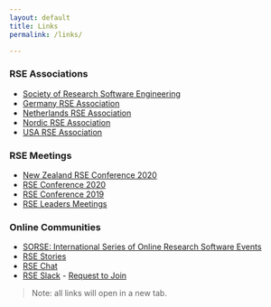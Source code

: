 ```yaml
---
layout: default
title: Links
permalink: /links/

---
```




### RSE Associations 
  - <a class="" target="_blank" href="https://society-rse.org/">Society of Research Software Engineering</a>
  - <a class="" target="_blank" href="https://de-rse.org/">Germany RSE Association</a>
  - <a class="" target="_blank" href="https://nl-rse.org/">Netherlands RSE Association</a>
  - <a class="" target="_blank" href="https://nordic-rse.org/">Nordic RSE Association</a>
  - <a class="" target="_blank" href="https://us-rse.org/">USA RSE Association</a>


### RSE Meetings
  - <a class=""  target="_blank" href="https://www.rseconference.nz/">New Zealand RSE Conference 2020</a>
  - <a class=""  target="_blank" href="https://rsecon2020.society-rse.org/">RSE Conference 2020</a>
  - <a class=""  target="_blank" href="https://rse.ac.uk/conf2019/">RSE Conference 2019</a>
  - <a class=""  target="_blank" href="https://society-rse.org/community/rse-leaders-meetings/">RSE Leaders Meetings</a>

### Online Communities
  - <a class="" target="_blank" href="https://sorse.github.io">SORSE: International Series of Online Research Software Events</a>
  - <a class="" target="_blank" href="http://us-rse.org/rse-stories/">RSE Stories</a>
  - <a class="" target="_blank" href="https://chat.aero.edu.au/c/RSE">RSE Chat</a>
  - <a class="" target="_blank" href="https://ukrse.slack.com">RSE Slack</a>
    	- <a class=""  target="_blank" 
        			href="https://docs.google.com/forms/d/e/1FAIpQLSc9LqOWGwA1xDvSgy81eimcb9s0cNBFso0zv0_HoZz16G1M5w/viewform?c=0&w=1">Request to Join</a>

  > Note: all links will open in a new tab.